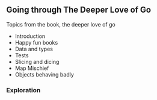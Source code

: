 ## Going through The Deeper Love of Go

Topics from the book, the deeper love of go
- Introduction
- Happy fun books
- Data and types
- Tests
- Slicing and dicing
- Map Mischief
- Objects behaving badly


### Exploration
